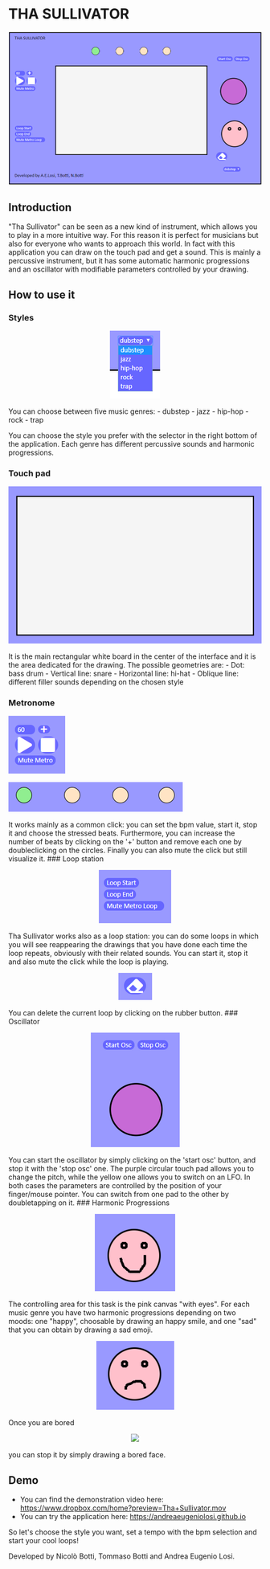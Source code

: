 # THA SULLIVATOR 
<p align="center"> <img src="Images/ThaSullivator.png" > </p>

## Introduction
"Tha Sullivator" can be seen as a new kind of instrument, which allows you to play in a more intuitive way. For this reason it is perfect for musicians but also for everyone who wants to approach this world.
In fact with this application you can draw on the touch pad and get a sound.
This is mainly a percussive instrument, but it has some automatic harmonic progressions and an oscillator with modifiable parameters controlled by your drawing. 


## How to use it 
### Styles
<p align="center"> <img src="Images/Styles.png" > </p>
You can choose between five music genres:
- dubstep
- jazz
- hip-hop
- rock
- trap

You can choose the style you prefer with the selector in the right bottom of the application. Each genre has different percussive sounds and harmonic progressions.
### Touch pad
<p align="center"> <img src="Images/TouchPad.png" > </p>
It is the main rectangular white board in the center of the interface and it is the area dedicated for the drawing.
The possible geometries are: 
- Dot: bass drum
- Vertical line: snare
- Horizontal line: hi-hat
- Oblique line: different filler sounds depending on the chosen style

### Metronome 
<p> <img src="Images/Metro1.png" > </p> <p> <img src="Images/Metro2.png" > </p>
It works mainly as a common click: you can set the bpm value, start it, stop it and choose the stressed beats. Furthermore, you can increase the number of beats by clicking on the '+' button and remove each one by doubleclicking on the circles. Finally you can also mute the click but still visualize it.
### Loop station 
<p align="center"> <img src="Images/Loopstation.png" > </p>
Tha Sullivator works also as a loop station: you can do some loops in which you will see reappearing the drawings that you have done each time the loop repeats, obviously with their related sounds. You can start it, stop it and also mute the click while the loop is playing.
<p align="center"> <img src="Images/Rubber.png" > </p>
You can delete the current loop by clicking on the rubber button.
### Oscillator
<p align="center"> <img src="Images/Oscillator.png" > </p>
You can start the oscillator by simply clicking on the 'start osc' button, and stop it with the 'stop osc' one.
The purple circular touch pad allows you to change the pitch, while the yellow one allows you to switch on an LFO. In both cases the parameters are controlled by the position of your finger/mouse pointer. 
You can switch from one pad to the other by doubletapping on it.
### Harmonic Progressions
<p align="center"> <img src="Images/Happysmile.png" > </p>
The controlling area for this task is the pink canvas "with eyes".
For each music genre you have two harmonic progressions depending on two moods: one "happy", choosable by drawing an happy smile, and one "sad" that you can obtain by drawing a sad emoji.
<p align="center"> <img src="Images/Sadsmile.png" > </p>
Once you are bored
<p align="center"> <img src="Images/Boredsmile.png" > </p>
you can stop it by simply drawing a bored face.

## Demo
- You can find the demonstration video here: https://www.dropbox.com/home?preview=Tha+Sullivator.mov
- You can try the application here: https://andreaeugeniolosi.github.io

So let's choose the style you want, set a tempo with the bpm selection and start your cool loops!

Developed by Nicolò Botti, Tommaso Botti and Andrea Eugenio Losi.
